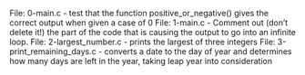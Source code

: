File: 0-main.c - test that the function positive_or_negative() gives the correct output when given a case of 0
File: 1-main.c - Comment out (don’t delete it!) the part of the code that is causing the output to go into an infinite loop.
File: 2-largest_number.c - prints the largest of three integers
File: 3-print_remaining_days.c - converts a date to the day of year and determines how many days are left in the year, taking leap year into consideration

